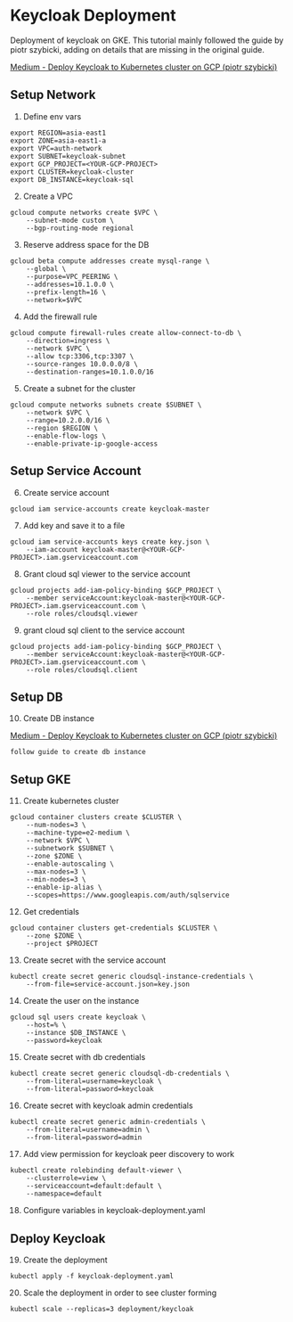 # Keycloak Deployment
Deployment of keycloak on GKE. This tutorial mainly followed the guide by piotr szybicki,
adding on details that are missing in the original guide.

[Medium - Deploy Keycloak to Kubernetes cluster on GCP (piotr szybicki)](https://medium.com/12-developer-labors/deploy-keycloak-to-kubernetees-cluster-on-gcp-9a1afa0984f2)

## Setup Network

1. Define env vars
```commandline
export REGION=asia-east1
export ZONE=asia-east1-a
export VPC=auth-network
export SUBNET=keycloak-subnet
export GCP_PROJECT=<YOUR-GCP-PROJECT>
export CLUSTER=keycloak-cluster
export DB_INSTANCE=keycloak-sql
```
2. Create a VPC
```commandline
gcloud compute networks create $VPC \
    --subnet-mode custom \
    --bgp-routing-mode regional
```

3. Reserve address space for the DB
```commandline
gcloud beta compute addresses create mysql-range \
    --global \
    --purpose=VPC_PEERING \
    --addresses=10.1.0.0 \
    --prefix-length=16 \
    --network=$VPC
```

4. Add the firewall rule
```commandline
gcloud compute firewall-rules create allow-connect-to-db \
    --direction=ingress \
    --network $VPC \
    --allow tcp:3306,tcp:3307 \
    --source-ranges 10.0.0.0/8 \
    --destination-ranges=10.1.0.0/16
```

5. Create a subnet for the cluster
```commandline
gcloud compute networks subnets create $SUBNET \
    --network $VPC \
    --range=10.2.0.0/16 \
    --region $REGION \
    --enable-flow-logs \
    --enable-private-ip-google-access
```

## Setup Service Account

6. Create service account
```commandline
gcloud iam service-accounts create keycloak-master
```

7. Add key and save it to a file
```commandline
gcloud iam service-accounts keys create key.json \
    --iam-account keycloak-master@<YOUR-GCP-PROJECT>.iam.gserviceaccount.com
```

8. Grant cloud sql viewer to the service account
```commandline
gcloud projects add-iam-policy-binding $GCP_PROJECT \
    --member serviceAccount:keycloak-master@<YOUR-GCP-PROJECT>.iam.gserviceaccount.com \
    --role roles/cloudsql.viewer
```

9. grant cloud sql client to the service account
```commandline
gcloud projects add-iam-policy-binding $GCP_PROJECT \
    --member serviceAccount:keycloak-master@<YOUR-GCP-PROJECT>.iam.gserviceaccount.com \
    --role roles/cloudsql.client
```

## Setup DB
10. Create DB instance

[Medium - Deploy Keycloak to Kubernetes cluster on GCP (piotr szybicki)](https://medium.com/12-developer-labors/deploy-keycloak-to-kubernetees-cluster-on-gcp-9a1afa0984f2)
```commandline
follow guide to create db instance
```

## Setup GKE
11. Create kubernetes cluster
```commandline
gcloud container clusters create $CLUSTER \
    --num-nodes=3 \
    --machine-type=e2-medium \
    --network $VPC \
    --subnetwork $SUBNET \
    --zone $ZONE \
    --enable-autoscaling \
    --max-nodes=3 \
    --min-nodes=3 \
    --enable-ip-alias \
    --scopes=https://www.googleapis.com/auth/sqlservice
```

12. Get credentials
```commandline
gcloud container clusters get-credentials $CLUSTER \
    --zone $ZONE \
    --project $PROJECT
```

13. Create secret with the service account
```commandline
kubectl create secret generic cloudsql-instance-credentials \
    --from-file=service-account.json=key.json
```

14. Create the user on the instance
```commandline
gcloud sql users create keycloak \
    --host=% \
    --instance $DB_INSTANCE \
    --password=keycloak
```

15. Create secret with db credentials
```commandline
kubectl create secret generic cloudsql-db-credentials \
    --from-literal=username=keycloak \
    --from-literal=password=keycloak
```

16. Create secret with keycloak admin credentials
```commandline
kubectl create secret generic admin-credentials \
    --from-literal=username=admin \
    --from-literal=password=admin
```

17. Add view permission for keycloak peer discovery to work
```commandline
kubectl create rolebinding default-viewer \
    --clusterrole=view \
    --serviceaccount=default:default \
    --namespace=default
```

18. Configure variables in keycloak-deployment.yaml

## Deploy Keycloak

19. Create the deployment
```commandline
kubectl apply -f keycloak-deployment.yaml
```

20. Scale the deployment in order to see cluster forming
```commandline
kubectl scale --replicas=3 deployment/keycloak
```
